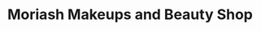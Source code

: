 ---
title: "Moriash Makeups and Beauty Shop"
url: /accra/moriash-makeups-and-beauty-shop/
shop: Kosmetik
---